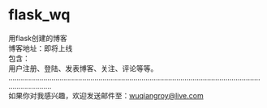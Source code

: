 # flask_wq
  用flask创建的博客  
  博客地址：即将上线  
  包含：    
  用户注册、登陆、发表博客、关注、评论等等。    
  ………………………………………………………………………………………………………………………………  
  如果你对我感兴趣，欢迎发送邮件至：wuqiangroy@live.com  
